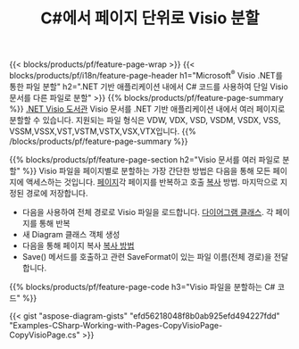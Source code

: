 ﻿---
title: C#에서 페이지 단위로 Visio 분할
url: /ko/net/splitter/
description: Visual C#.NET 애플리케이션에서 Microsoft Visio 파일을 여러 파일로 분할하는 방법을 설명하는 C# 소스 코드
---
{{< blocks/products/pf/feature-page-wrap >}}
{{< blocks/products/pf/i18n/feature-page-header h1="Microsoft<sup>&reg;</sup> Visio .NET를 통한 파일 분할" h2=".NET 기반 애플리케이션 내에서 C# 코드를 사용하여 단일 Visio 문서를 다른 파일로 분할" >}}
{{% blocks/products/pf/feature-page-summary %}}
[.NET Visio 도서관](/diagram/net/) Visio 문서를 .NET 기반 애플리케이션 내에서 여러 페이지로 분할할 수 있습니다. 지원되는 파일 형식은 VDW, VDX, VSD, VSDM, VSDX, VSS, VSSM,VSSX,VST,VSTM,VSTX,VSX,VTX입니다.
{{% /blocks/products/pf/feature-page-summary %}}

{{% blocks/products/pf/feature-page-section h2="Visio 문서를 여러 파일로 분할" %}}
Visio 파일을 페이지별로 분할하는 가장 간단한 방법은 다음을 통해 모든 페이지에 액세스하는 것입니다. [페이지](https://apireference.aspose.com/diagram/net/aspose.diagram/diagram/properties/pages)각 페이지를 반복하고 호출 [복사](https://apireference.aspose.com/diagram/net/aspose.diagram/page/methods/copy) 방법. 마지막으로 지정된 경로에 저장합니다. 

+ 다음을 사용하여 전체 경로로 Visio 파일을 로드합니다. [다이어그램 클래스](https://apireference.aspose.com/diagram/net/aspose.diagram/diagram).
각 페이지를 통해 반복
+ 새 Diagram 클래스 객체 생성
+ 다음을 통해 페이지 복사 [복사 방법](https://apireference.aspose.com/diagram/net/aspose.diagram/page/methods/copy)
+ Save() 메서드를 호출하고 관련 SaveFormat이 있는 파일 이름(전체 경로)을 전달합니다.

{{% blocks/products/pf/feature-page-code h3="Visio 파일을 분할하는 C# 코드" %}}

{{< gist "aspose-diagram-gists" "efd56218048f8b0ab925efd494227fdd" "Examples-CSharp-Working-with-Pages-CopyVisioPage-CopyVisioPage.cs" >}}
